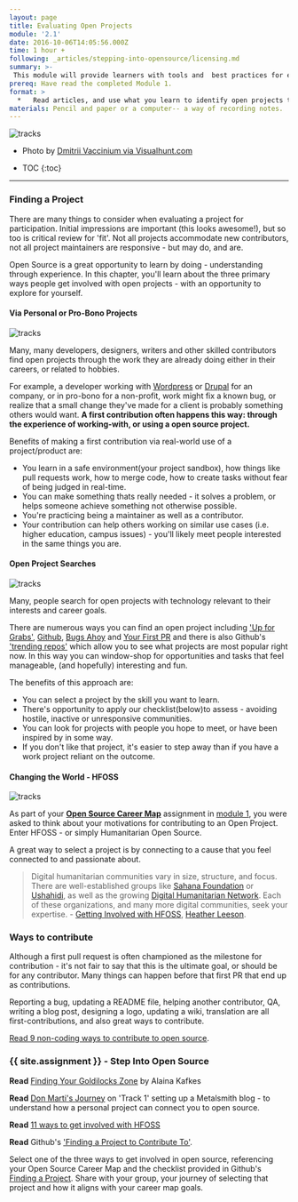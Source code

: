 ```yaml
---
layout: page
title: Evaluating Open Projects
module: '2.1'
date: 2016-10-06T14:05:56.000Z
time: 1 hour +
following: _articles/stepping-into-opensource/licensing.md
summary: >-
 This module will provide learners with tools and  best practices for evaluating open source projects for contribution.
prereq: Have read the completed Module 1.
format: >
  *   Read articles, and use what you learn to identify open projects that match your goals.
materials: Pencil and paper or a computer-- a way of recording notes.
---
```



![tracks]({{site.baseurl}}/img/tracks.jpg)

* Photo by [Dmitrii Vaccinium via Visualhunt.com](https://visualhunt.com/p/dmitrii-vaccinium/)

* TOC
{:toc}
---

### Finding a Project

There are many things to consider when evaluating a project for participation. Initial impressions are important (this looks awesome!), but so too is critical review for 'fit'. Not all projects accommodate new contributors, not all project maintainers are responsive - but may do, and are.

Open Source is a great opportunity to learn by doing - understanding through experience. In this chapter, you'll learn about the three primary ways people get involved with open projects - with an opportunity to explore for yourself.

#### Via Personal or Pro-Bono Projects

![tracks]({{site.baseurl}}/img/building.jpg)

Many, many developers, designers, writers and other skilled contributors find open projects through the work they are already doing either in their careers, or related to hobbies.

For example, a developer working with [Wordpress](http://wordpress.org) or [Drupal](http://drupal.org) for an company, or in pro-bono for a non-profit,  work might fix a known bug, or realize that a small change they've made for a client is probably something others would want. **A first contribution often happens this way: through the experience of working-with, or using a open source project.**

Benefits of making a first contribution via real-world use of a project/product are:

* You learn in a safe environment(your project sandbox), how things like pull requests work, how to merge code, how to create tasks without fear of being judged in real-time.
* You can make something thats really needed - it solves a problem, or helps someone achieve something not otherwise possible.
* You're practicing being a maintainer as well as a contributor.
* Your contribution can help others working on similar use cases (i.e. higher education, campus issues) - you'll likely meet people interested in the same things you are.

#### Open Project Searches

![tracks]({{site.baseurl}}/img/seek.jpg)

Many, people search for open projects with technology relevant to their interests and career goals.

There are numerous ways you can find an open project including ['Up for Grabs'](http://up-for-grabs.net), [Github](https://github.com/explore/), [Bugs Ahoy](https://www.joshmatthews.net/bugsahoy/?a11y=1&simple=1) and [Your First PR](https://yourfirstpr.github.io/) and there is also Github's ['trending repos'](https://github.com/trending) which allow you to see what projects are most popular right now. In this way you can window-shop for opportunities and tasks that feel manageable, (and hopefully) interesting and fun.

The benefits of this approach are:

* You can select a project by the skill you want to learn.
* There's opportunity to apply our checklist(below)to assess - avoiding hostile, inactive or unresponsive communities.
* You can look for projects with people you hope to meet, or have been inspired by in some way.
* If you don't like that project, it's easier to step away than if you have a work project reliant on the outcome.

#### Changing the World -  HFOSS

![tracks]({{site.baseurl}}/img/hands.jpg)

As part of your **[Open Source Career Map](https://docs.google.com/document/d/1u8G3cTYVBrSWcUIaU_m7Xixr3wlDS3rlBL4HvCzoPPw/edit#)** assignment in [module 1](http://127.0.0.1:4000/learning-open-source/articles/open-is-an-attitude/opening-your-future/), you were asked to think about your motivations for contributing to an Open Project. Enter HFOSS - or simply Humanitarian Open Source.

A great way to select a project is by connecting to a cause that you feel connected to and passionate about.

> Digital humanitarian communities vary in size, structure, and focus. There are well-established groups like [Sahana Foundation](https://sahanafoundation.org/) or [Ushahidi](http://sahanafoundation.org/), as well as the growing [Digital Humanitarian Network](http://digitalhumanitarians.com/). Each of these organizations, and many more digital communities, seek your expertise.  - [Getting Involved with HFOSS](https://opensource.com/life/15/2/getting-involved-hfoss), [Heather Leeson](https://opensource.com/users/hleson).

### Ways to contribute
Although a first pull request is often championed as the milestone for contribution - it's not fair to say that this is the ultimate goal, or should be for any contributor.  Many things can happen before that first PR that end up as contributions.

Reporting a bug, updating a README file, helping another contributor, QA,  writing a blog post, designing a logo, updating a wiki, translation  are all first-contributions, and also great ways to contribute.

[Read 9 non-coding ways to contribute to open source](https://opensource.com/life/16/1/8-ways-contribute-open-source-without-writing-code).

### {{ site.assignment }} - Step Into Open Source

**Read** [Finding Your Goldilocks Zone](https://github.com/trending) by Alaina Kafkes

**Read** [Don Marti's Journey](https://blog.zgp.org/am-i-metal-yet/) on 'Track 1' setting up a Metalsmith blog - to understand how a personal project can connect you to open source.

**Read** [11 ways to get involved with HFOSS](https://opensource.com/life/15/2/getting-involved-hfoss)

**Read** Github's ['Finding a Project to Contribute To'](https://opensource.guide/how-to-contribute/#finding-a-project-to-contribute-to).

Select one of the three ways to get involved in open source, referencing your Open Source Career Map and the checklist provided in Github's [Finding a Project](https://opensource.guide/how-to-contribute/#finding-a-project-to-contribute-to).  Share with your group, your journey of selecting that project and how it aligns with your career map goals.
